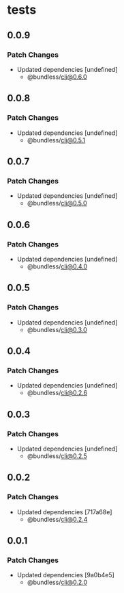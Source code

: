 # tests

## 0.0.9

### Patch Changes

-   Updated dependencies [undefined]
    -   @bundless/cli@0.6.0

## 0.0.8

### Patch Changes

-   Updated dependencies [undefined]
    -   @bundless/cli@0.5.1

## 0.0.7

### Patch Changes

-   Updated dependencies [undefined]
    -   @bundless/cli@0.5.0

## 0.0.6

### Patch Changes

-   Updated dependencies [undefined]
    -   @bundless/cli@0.4.0

## 0.0.5

### Patch Changes

-   Updated dependencies [undefined]
    -   @bundless/cli@0.3.0

## 0.0.4

### Patch Changes

-   Updated dependencies [undefined]
    -   @bundless/cli@0.2.6

## 0.0.3

### Patch Changes

-   Updated dependencies [undefined]
    -   @bundless/cli@0.2.5

## 0.0.2

### Patch Changes

-   Updated dependencies [717a68e]
    -   @bundless/cli@0.2.4

## 0.0.1

### Patch Changes

-   Updated dependencies [9a0b4e5]
    -   @bundless/cli@0.2.0
